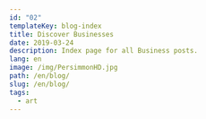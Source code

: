 ```yaml
---
id: "02"
templateKey: blog-index
title: Discover Businesses
date: 2019-03-24
description: Index page for all Business posts.
lang: en
image: /img/PersimmonHD.jpg
path: /en/blog/
slug: /en/blog/
tags:
  - art
---
```

